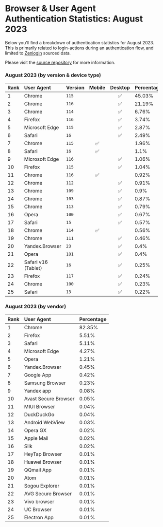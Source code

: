 # Browser & User Agent Authentication Statistics: August 2023

Below you'll find a breakdown of authentication statistics for
August 2023. This is primarily related to login-actions during an
authentication flow, and limited to <a href="https://zenlogin.co"/>Zenlogin</a>
sourced data.

Please visit the
<a href="https://github.com/zenlogin/browser-user-agent-authentication-statistics">source repository</a>
for more information.

### August 2023 (by version & device type)
| Rank | User Agent | Version | Mobile | Desktop | Percentage |
| :--- | :--- | :--- | :---: | :---: | :--- |
| 1 | Chrome | `115` | | ✅ | 45.03% |
| 2 | Chrome | `116` | | ✅ | 21.19% |
| 3 | Chrome | `114` | | ✅ | 6.76% |
| 4 | Firefox | `116` | | ✅ | 3.74% |
| 5 | Microsoft Edge | `115` | | ✅ | 2.87% |
| 6 | Safari | `16` | | ✅ | 2.49% |
| 7 | Chrome | `115` | ✅ | | 1.96% |
| 8 | Safari | `16` | ✅ | | 1.1% |
| 9 | Microsoft Edge | `116` | | ✅ | 1.06% |
| 10 | Firefox | `115` | | ✅ | 1.04% |
| 11 | Chrome | `116` | ✅ | | 0.92% |
| 12 | Chrome | `112` | | ✅ | 0.91% |
| 13 | Chrome | `109` | | ✅ | 0.9% |
| 14 | Chrome | `103` | | ✅ | 0.87% |
| 15 | Chrome | `113` | | ✅ | 0.79% |
| 16 | Opera | `100` | | ✅ | 0.67% |
| 17 | Safari | `15` | | ✅ | 0.57% |
| 18 | Chrome | `114` | ✅ | | 0.56% |
| 19 | Chrome | `111` | | ✅ | 0.46% |
| 20 | Yandex.Browser | `23` | | ✅ | 0.4% |
| 21 | Opera | `101` | | ✅ | 0.4% |
| 22 | Safari v16 (Tablet) | `16` | | ✅ | 0.25% |
| 23 | Firefox | `117` | | ✅ | 0.24% |
| 24 | Chrome | `100` | | ✅ | 0.23% |
| 25 | Safari | `13` | | ✅ | 0.22% |


### August 2023 (by vendor)
| Rank | User Agent | Percentage |
| :--- | :--- | :--- |
| 1 | Chrome | 82.35% |
| 2 | Firefox | 5.51% |
| 3 | Safari | 5.11% |
| 4 | Microsoft Edge | 4.27% |
| 5 | Opera | 1.21% |
| 6 | Yandex.Browser | 0.45% |
| 7 | Google App | 0.42% |
| 8 | Samsung Browser | 0.23% |
| 9 | Yandex app | 0.08% |
| 10 | Avast Secure Browser | 0.05% |
| 11 | MIUI Browser | 0.04% |
| 12 | DuckDuckGo | 0.04% |
| 13 | Android WebView | 0.03% |
| 14 | Opera GX | 0.02% |
| 15 | Apple Mail | 0.02% |
| 16 | Silk | 0.02% |
| 17 | HeyTap Browser | 0.01% |
| 18 | Huawei Browser | 0.01% |
| 19 | QQmail App | 0.01% |
| 20 | Atom | 0.01% |
| 21 | Sogou Explorer | 0.01% |
| 22 | AVG Secure Browser | 0.01% |
| 23 | Vivo browser | 0.01% |
| 24 | UC Browser | 0.01% |
| 25 | Electron App | 0.01% |
